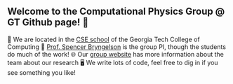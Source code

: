 ## Welcome to the Computational Physics Group @ GT Github page! 👋

🏫 We are located in the [CSE school](https://cse.gatech.edu) of the Georgia Tech College of Computing
🙋 [Prof. Spencer Bryngelson](https://cse.gatech.edu/people/spencer-bryngelson) is the group PI, though the students do much of the work!
🌐 Our [group website](https://comp-physics.group) has more information about the team about our research
🖥️ We write lots of code, feel free to dig in if you see something you like!

